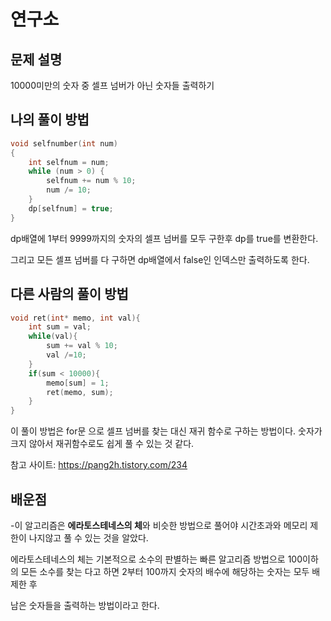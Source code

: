 연구소
=========

## 문제 설명

10000미만의 숫자 중 셀프 넘버가 아닌 숫자들 출력하기


## 나의 풀이 방법

```c++
void selfnumber(int num)
{
    int selfnum = num;
    while (num > 0) {
        selfnum += num % 10;
        num /= 10;
    }
    dp[selfnum] = true;
}
```
dp배열에 1부터 9999까지의 숫자의 셀프 넘버를 모두 구한후 dp를 true를 변환한다. 

그리고 모든 셀프 넘버를 다 구하면 dp배열에서 false인 인덱스만 출력하도록 한다. 


## 다른 사람의 풀이 방법
```c++
void ret(int* memo, int val){
    int sum = val;
    while(val){
        sum += val % 10;
        val /=10;
    }
    if(sum < 10000){
        memo[sum] = 1;
        ret(memo, sum);
    }
}
```
이 풀이 방법은 for문 으로 셀프 넘버를 찾는 대신 재귀 함수로 구하는 방법이다. 숫자가 크지 않아서 재귀함수로도 쉽게 풀 수 있는 것 같다. 

참고 사이트: <https://pang2h.tistory.com/234>


## 배운점 

-이 알고리즘은 **에라토스테네스의 체**와 비슷한 방법으로 풀어야 시간초과와 메모리 제한이 나지않고 풀 수 있는 것을 알았다.

에라토스테네스의 체는 기본적으로 소수의 판별하는 빠른 알고리즘 방법으로 100이하의 모든 소수를 찾는 다고 하면 2부터 100까지 숫자의 배수에 해당하는 숫자는 모두 배제한 후 

남은 숫자들을 출력하는 방법이라고 한다. 